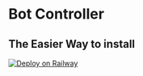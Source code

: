 # Bot Controller

## The Easier Way to install

[![Deploy on Railway](https://railway.app/button.svg)](https://railway.app/new/template?template=https%3A%2F%2Fgithub.com%2Fankitkumarbh%2FBot-Controller-Installer&plugins=postgresql&envs=REPO_URL&REPO_URLDefault=input+repo+url)
